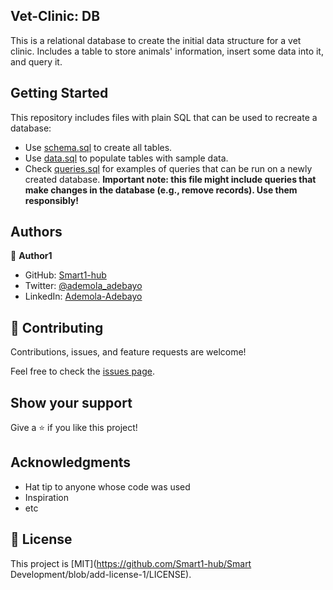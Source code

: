 ## Vet-Clinic: DB

This is a relational database to create the initial data structure for a vet clinic. Includes a table to store animals' information, insert some data into it, and query it.


## Getting Started

This repository includes files with plain SQL that can be used to recreate a database:

- Use [schema.sql](./schema.sql) to create all tables.
- Use [data.sql](./data.sql) to populate tables with sample data.
- Check [queries.sql](./queries.sql) for examples of queries that can be run on a newly created database. **Important note: this file might include queries that make changes in the database (e.g., remove records). Use them responsibly!**


## Authors

👤 **Author1**

- GitHub: [Smart1-hub](https://github.com/Smart1-hub)
- Twitter: [@ademola_adebayo](https://twitter.com/ademola_adebayo)
- LinkedIn: [Ademola-Adebayo](https://www.linkedin.com/in/ademola-adebayo/)

## 🤝 Contributing

Contributions, issues, and feature requests are welcome!

Feel free to check the [issues page](../../issues/).

## Show your support

Give a ⭐️ if you like this project!

## Acknowledgments

- Hat tip to anyone whose code was used
- Inspiration
- etc

## 📝 License

This project is [MIT](https://github.com/Smart1-hub/Smart Development/blob/add-license-1/LICENSE).
